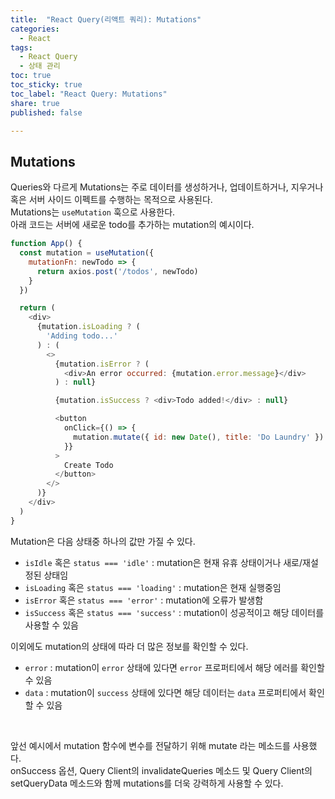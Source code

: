 ```yaml
---
title:  "React Query(리액트 쿼리): Mutations"
categories: 
  - React
tags:
  - React Query
  - 상태 관리
toc: true
toc_sticky: true
toc_label: "React Query: Mutations"
share: true
published: false

---
```

## Mutations
Queries와 다르게 Mutations는 주로 데이터를 생성하거나, 업데이트하거나, 지우거나 혹은 서버 사이드 이펙트를 수행하는 목적으로 사용된다. <br>
Mutations는 `useMutation` 훅으로 사용한다. <br>
아래 코드는 서버에 새로운 todo를 추가하는 mutation의 예시이다.

```javascript
function App() {
  const mutation = useMutation({
    mutationFn: newTodo => {
      return axios.post('/todos', newTodo)
    }
  })

  return (
    <div>
      {mutation.isLoading ? (
        'Adding todo...'
      ) : (
        <>
          {mutation.isError ? (
            <div>An error occurred: {mutation.error.message}</div>
          ) : null}

          {mutation.isSuccess ? <div>Todo added!</div> : null}

          <button
            onClick={() => {
              mutation.mutate({ id: new Date(), title: 'Do Laundry' })
            }}
          >
            Create Todo
          </button>
        </>
      )}
    </div>
  )
}
```

Mutation은 다음 상태중 하나의 값만 가질 수 있다. <br>
- `isIdle` 혹은 `status === 'idle'` : mutation은 현재 유휴 상태이거나 새로/재설정된 상태임
- `isLoading` 혹은 `status === 'loading'` : mutation은 현재 실행중임
- `isError` 혹은 `status === 'error'` : mutation에 오류가 발생함
- `isSuccess` 혹은 `status === 'success'` : mutation이 성공적이고 해당 데이터를 사용할 수 있음

이외에도 mutation의 상태에 따라 더 많은 정보를 확인할 수 있다.
- `error` : mutation이 `error` 상태에 있다면 `error` 프로퍼티에서 해당 에러를 확인할 수 있음
- `data` : mutation이 `success` 상태에 있다면 해당 데이터는 `data` 프로퍼티에서 확인할 수 있음

<br>

앞선 예시에서 mutation 함수에 변수를 전달하기 위해 mutate 라는 메소드를 사용했다. <br>
onSuccess 옵션, Query Client의 invalidateQueries 메소드 및 Query Client의 setQueryData 메소드와 함께 mutations를 더욱 강력하게 사용할 수 있다. <br>
